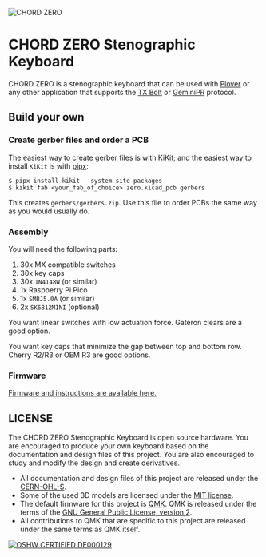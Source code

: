 ![CHORD ZERO](https://user-images.githubusercontent.com/461132/185382928-bc82f164-5e5d-42c3-9e13-e0778588b683.png)

# CHORD ZERO Stenographic Keyboard

CHORD ZERO is a stenographic keyboard that can be used with
[Plover](https://www.openstenoproject.org/plover/) or any other application
that supports the [TX
Bolt](https://docs.qmk.fm/#/feature_stenography?id=tx-bolt) or
[GeminiPR](https://docs.qmk.fm/#/feature_stenography?id=geminipr) protocol.

## Build your own

### Create gerber files and order a PCB

The easiest way to create gerber files is with
[KiKit](https://github.com/yaqwsx/KiKit); and the easiest way to install
`KiKit` is with [pipx](https://pypa.github.io/pipx/):

```
$ pipx install kikit --system-site-packages
$ kikit fab <your_fab_of_choice> zero.kicad_pcb gerbers
```
This creates `gerbers/gerbers.zip`.  Use this file to order PCBs the same way
as you would usually do.

### Assembly

You will need the following parts:

1. 30x MX compatible switches
1. 30x key caps
1. 30x `1N4148W` (or similar)
1. 1x Raspberry Pi Pico
1. 1x `SMBJ5.0A` (or similar)
1. 2x `SK6812MINI` (optional)

You want linear switches with low actuation force. Gateron clears are a good
option.

You want key caps that minimize the gap between top and bottom row. Cherry
R2/R3 or OEM R3 are good options.

### Firmware

[Firmware and instructions are available here.](https://github.com/sol/qmk_firmware/tree/chord/keyboards/chord/zero#chord-zero-stenographic-keyboard)

## LICENSE

The CHORD ZERO Stenographic Keyboard is open source hardware.  You are
encouraged to produce your own keyboard based on the documentation and design
files of this project.  You are also encouraged to study and modify the design
and create derivatives.

- All documentation and design files of this project are released under the
  [CERN-OHL-S](LICENSE).
- Some of the used 3D models are licensed under the [MIT
  license](https://github.com/foostan/kbd/blob/master/LICENSE).
- The default firmware for this project is [QMK](https://qmk.fm/).  QMK is
  released under the terms of the [GNU General Public License, version
  2](https://qmk.fm/license/).
- All contributions to QMK that are specific to this project are released under
  the same terms as QMK itself.

[![OSHW CERTIFIED DE000129](https://user-images.githubusercontent.com/461132/187017370-6dff40a2-5e51-4fa8-8dbf-6c65df288b0e.png)](https://certification.oshwa.org/de000129.html)
